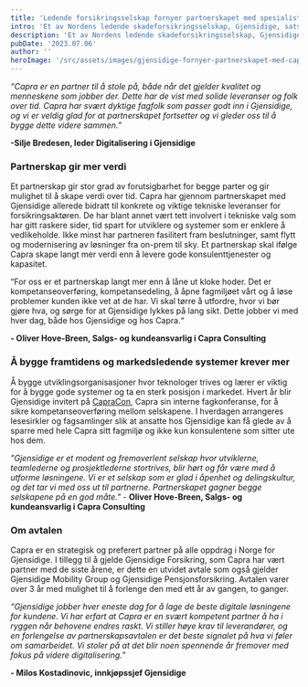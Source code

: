 ```yaml
---
title: 'Ledende forsikringsselskap fornyer partnerskapet med spesialist på tech!'
intro: 'Et av Nordens ledende skadeforsikringsselskap, Gjensidige, satser stort på å gi kunder gode og trygge opplevelser. For å sikre dette digitalt har de etter tre års samarbeid valgt å videreføre partnerskapet med fagspesialisten Capra på teknologi.'
description: 'Et av Nordens ledende skadeforsikringsselskap, Gjensidige, satser stort på å gi kunder gode og trygge opplevelser. For å sikre dette digitalt har de etter tre års samarbeid valgt å videreføre partnerskapet med fagspesialisten Capra på teknologi.'
pubDate: '2023.07.06'
author: ''
heroImage: '/src/assets/images/gjensidige-fornyer-partnerskapet-med-capra.webp'
---
```


*“Capra er en partner til å stole på, både når det gjelder kvalitet og menneskene som jobber der. Dette har de vist med solide leveranser og folk over tid. Capra har svært dyktige fagfolk som passer godt inn i Gjensidige, og vi er veldig glad for at partnerskapet fortsetter og vi gleder oss til å bygge dette videre sammen.”*

**-Silje Bredesen, leder Digitalisering i Gjensidige**

### Partnerskap gir mer verdi

Et partnerskap gir stor grad av forutsigbarhet for begge parter og gir mulighet til å skape verdi over tid. Capra har gjennom partnerskapet med Gjensidige allerede bidratt til konkrete og viktige tekniske leveranser for forsikringsaktøren. De har blant annet vært tett involvert i tekniske valg som har gitt raskere sider, tid spart for utviklere og systemer som er enklere å vedlikeholde. Ikke minst har partneren fasilitert fram beslutninger, samt flytt og modernisering av løsninger fra on-prem til sky. Et partnerskap skal ifølge Capra skape langt mer verdi enn å levere gode konsulenttjenester og kapasitet.

“For oss er et partnerskap langt mer enn å låne ut kloke hoder. Det er kompetanseoverføring, kompetansedeling, å åpne fagmiljøet vårt og å løse problemer kunden ikke vet at de har. Vi skal tørre å utfordre, hvor vi bør gjøre hva, og sørge for at Gjensidige lykkes på lang sikt. Dette jobber vi med hver dag, både hos Gjensidige og hos Capra.“

**- Oliver Hove-Breen, Salgs- og kundeansvarlig i Capra Consulting**

### Å bygge framtidens og markedsledende systemer krever mer

Å bygge utviklingsorganisasjoner hvor teknologer trives og lærer er viktig for å bygge gode systemer og ta en sterk posisjon i markedet. Hvert år blir Gjensidige invitert på [CapraCon](https://capracon.no/), Capra sin interne fagkonferanse, for å sikre kompetanseoverføring mellom selskapene. I hverdagen arrangeres lesesirkler og fagsamlinger slik at ansatte hos Gjensidige kan få glede av å sparre med hele Capra sitt fagmiljø og ikke kun konsulentene som sitter ute hos dem.

*"Gjensidige er et modent og fremoverlent selskap hvor utviklerne, teamlederne og prosjektlederne stortrives, blir hørt og får være med å utforme løsningene. Vi er et selskap som er glad i åpenhet og delingskultur, og det tar vi med oss ut til partnerne. Partnerskapet gagner begge selskapene på en god måte."* - **Oliver Hove-Breen, Salgs- og kundeansvarlig i Capra Consulting**

### Om avtalen

Capra er en strategisk og preferert partner på alle oppdrag i Norge for Gjensidige. I tillegg til å gjelde Gjensidige Forsikring, som Capra har vært partner med de siste årene, er dette en utvidet avtale som også gjelder Gjensidige Mobility Group og Gjensidige Pensjonsforsikring. Avtalen varer over 3 år med mulighet til å forlenge den med ett år av gangen, to ganger.

*“Gjensidige jobber hver eneste dag for å lage de beste digitale løsningene for kundene. Vi har erfart at Capra er en svært kompetent partner å ha i ryggen når behovene endres raskt. Vi stiller høye krav til leverandører, og en forlengelse av partnerskapsavtalen er det beste signalet på hva vi føler om samarbeidet. Vi stoler på at det blir noen spennende år fremover med fokus på videre digitalisering.”*

**- Milos Kostadinovic, innkjøpssjef Gjensidige**
